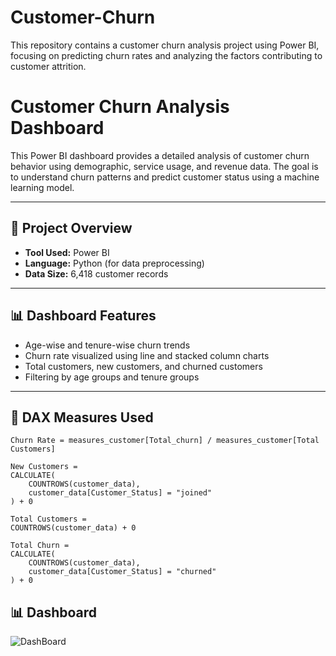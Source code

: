 # Customer-Churn
This repository contains a customer churn analysis project using Power BI, focusing on predicting churn rates and analyzing the factors contributing to customer attrition.
# Customer Churn Analysis Dashboard

This Power BI dashboard provides a detailed analysis of customer churn behavior using demographic, service usage, and revenue data. The goal is to understand churn patterns and predict customer status using a machine learning model.

---

## 📁 Project Overview

- **Tool Used:** Power BI
- **Language:** Python (for data preprocessing)
- **Data Size:** 6,418 customer records

---

## 📊 Dashboard Features

- Age-wise and tenure-wise churn trends
- Churn rate visualized using line and stacked column charts
- Total customers, new customers, and churned customers
- Filtering by age groups and tenure groups

---

## 🧮 DAX Measures Used

```dax
Churn Rate = measures_customer[Total_churn] / measures_customer[Total Customers]

New Customers = 
CALCULATE(
    COUNTROWS(customer_data),
    customer_data[Customer_Status] = "joined"
) + 0

Total Customers = 
COUNTROWS(customer_data) + 0

Total Churn = 
CALCULATE(
    COUNTROWS(customer_data),
    customer_data[Customer_Status] = "churned"
) + 0

```

## 📊 Dashboard

![DashBoard](https://github.com/user-attachments/assets/c9381e3e-e9b0-4cd3-a30f-1351d1ed1e11)

